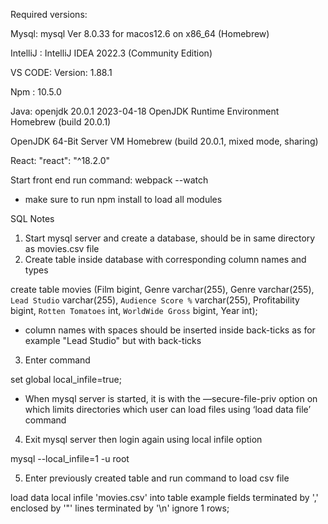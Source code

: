 Required versions: 

Mysql: mysql  Ver 8.0.33 for macos12.6 on x86_64 (Homebrew)

IntelliJ : IntelliJ IDEA 2022.3 (Community Edition)

VS CODE: Version: 1.88.1

Npm : 10.5.0

Java: openjdk 20.0.1 2023-04-18
OpenJDK Runtime Environment Homebrew (build 20.0.1)

OpenJDK 64-Bit Server VM Homebrew (build 20.0.1, mixed mode, sharing)

React: "react": "^18.2.0"

Start front end run command: webpack --watch

* make sure to run npm install to load all modules

SQL Notes

1.  Start mysql server and create a database, should be in same directory as movies.csv file
2. Create table inside database with corresponding column names and types

create table movies (Film bigint, Genre varchar(255), Genre varchar(255), `Lead Studio` varchar(255), `Audience Score %` varchar(255), Profitability bigint, `Rotten Tomatoes` int, `WorldWide Gross` bigint, Year int);

* column names with spaces should be inserted inside back-ticks as for example "Lead Studio" but with back-ticks

3. Enter command

set global local_infile=true;

* When mysql server is started, it is with the —secure-file-priv option on which limits directories which user can load files using ‘load data file’ command

4. Exit mysql server then login again using local infile option

mysql --local_infile=1 -u root

5. Enter previously created table and run command to load csv file

load data local infile 'movies.csv' into table example fields terminated by ',' enclosed by '"' lines terminated by '\n' ignore 1 rows;
